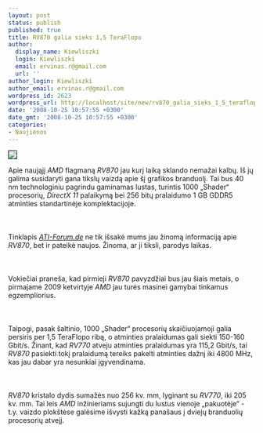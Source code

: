 ```yaml
---
layout: post
status: publish
published: true
title: RV870 galia sieks 1,5 TeraFlopo
author:
  display_name: Kiewliszki
  login: Kiewliszki
  email: ervinas.r@gmail.com
  url: ''
author_login: Kiewliszki
author_email: ervinas.r@gmail.com
wordpress_id: 2623
wordpress_url: http://localhost/site/new/rv870_galia_sieks_1_5_teraflopo/
date: '2008-10-25 10:57:55 +0300'
date_gmt: '2008-10-25 10:57:55 +0300'
categories:
- Naujienos
---
```

<div class="imgright"><img src="http://www.technews.lt/upl/Failai/ATI%20Logo2.jpg" border="1"></div>
<p>Apie naująjį <i>AMD</i> flagmaną <i>RV870</i> jau kurį laiką sklando nemažai kalbų. Iš jų galima susidaryti gana tikslų vaizdą apie šį grafikos branduolį. Tai bus 40 nm technologiniu pagrindu gaminamas lustas, turintis 1000 „Shader“ procesorių, <i>DirectX 11</i> palaikymą bei 256 bitų pralaidumo 1 GB GDDR5 atminties standartinėje komplektacijoje.<br />
<br><br />
<br>Tinklapis <a class="ns" href="http://news.ati-forum.de/index.php/de/news/34-amdati-grafikkarten/83-rv870-neue-details"><i>ATI-Forum.de</i></a> ne tik išsakė mums jau žinomą informaciją apie <i>RV870</i>, bet ir pateikė naujos. Žinoma, ar ji tiksli, parodys laikas.<br />
<br><br />
<br>Vokiečiai praneša, kad pirmieji <i>RV870</i> pavyzdžiai bus jau šiais metais, o pirmajame 2009 ketvirtyje <i>AMD</i> jau turės masinei gamybai tinkamus egzempliorius.<br />
<br><br />
<br>Taipogi, pasak šaltinio, 1000 „Shader“ procesorių skaičiuojamoji galia persiris per 1,5 TeraFlopo ribą, o atminties pralaidumas gali siekti 150-160 Gbit/s. Žinant, kad <i>RV770</i> atveju atminties pralaidumas yra 115,2 Gbit/s, tai <i>RV870</i> pasiekti tokį pralaidumą tereiks pakelti atminties dažnį iki 4800 MHz, kas jau dabar yra nesunkiai įgyvendinama.<br />
<br><br />
<br><i>RV870</i> kristalo dydis sumažės nuo 256 kv. mm, lyginant su <i>RV770</i>, iki 205 kv. mm. Tai leis <i>AMD</i> inžinieriams sujungti du lustus vienoje „pakuotėje“ - t.y. vaizdo plokštėse galėsime išvysti kažką panašaus į dviejų branduolių procesorių atvejį.<br />
<br><br />
<br><br />
<br>     </p>

